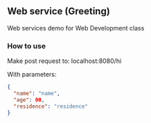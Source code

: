 ## Web service (Greeting)

Web services demo for Web Development class

### How to use

Make post request to: localhost:8080/hi

With parameters:
```json
{
  "name": "name",
  "age": 00,
  "residence": "residence"
}
```
